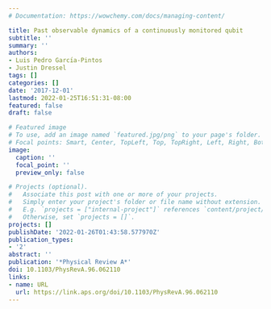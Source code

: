 ```yaml
---
# Documentation: https://wowchemy.com/docs/managing-content/

title: Past observable dynamics of a continuously monitored qubit
subtitle: ''
summary: ''
authors:
- Luis Pedro Garcı́a-Pintos
- Justin Dressel
tags: []
categories: []
date: '2017-12-01'
lastmod: 2022-01-25T16:51:31-08:00
featured: false
draft: false

# Featured image
# To use, add an image named `featured.jpg/png` to your page's folder.
# Focal points: Smart, Center, TopLeft, Top, TopRight, Left, Right, BottomLeft, Bottom, BottomRight.
image:
  caption: ''
  focal_point: ''
  preview_only: false

# Projects (optional).
#   Associate this post with one or more of your projects.
#   Simply enter your project's folder or file name without extension.
#   E.g. `projects = ["internal-project"]` references `content/project/deep-learning/index.md`.
#   Otherwise, set `projects = []`.
projects: []
publishDate: '2022-01-26T01:43:58.577970Z'
publication_types:
- '2'
abstract: ''
publication: '*Physical Review A*'
doi: 10.1103/PhysRevA.96.062110
links:
- name: URL
  url: https://link.aps.org/doi/10.1103/PhysRevA.96.062110
---
```

